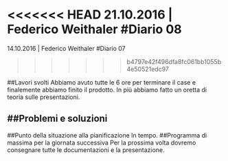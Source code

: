 <<<<<<< HEAD
21.10.2016 | Federico Weithaler 
#Diario 08
=======
14.10.2016 | Federico Weithaler 
#Diario 07
>>>>>>> b4797e42f496dfa8fc061bb1055b4e50521edc97

##Lavori svolti
Abbiamo avuto tutte le 6 ore per terminare il case e finalemente abbiamo finito il prodotto. In più abbiamo fatto un oretta di teoria sulle presentazioni.

##Problemi e soluzioni
-

##Punto della situazione alla pianificazione
In tempo.
##Programma di massima per la giornata successiva
Per la prossima volta dovremo consegnare tutte le documentazioni e la presentazione.
